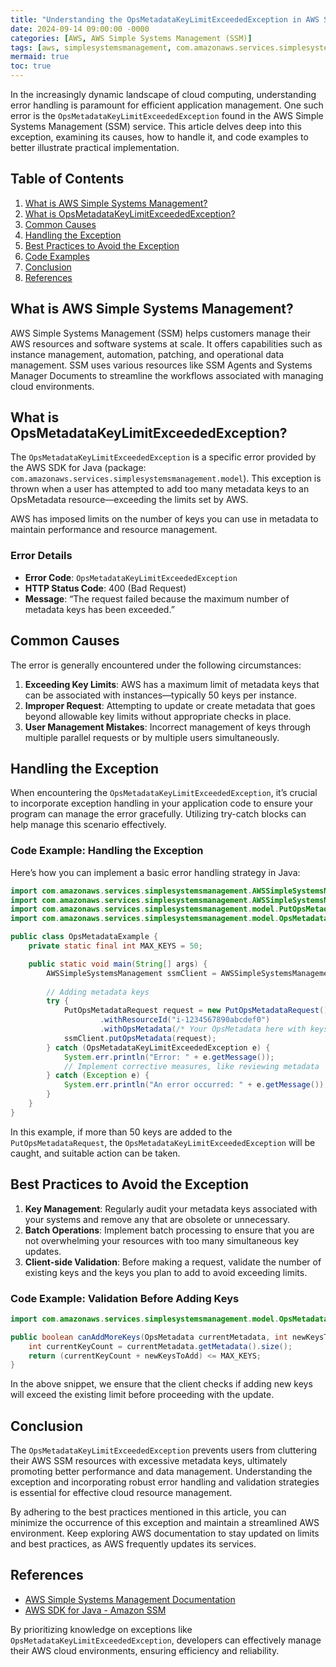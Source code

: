 ```yaml
---
title: "Understanding the OpsMetadataKeyLimitExceededException in AWS Simple Systems Management (SSM)"
date: 2024-09-14 09:00:00 -0000
categories: [AWS, AWS Simple Systems Management (SSM)]
tags: [aws, simplesystemsmanagement, com.amazonaws.services.simplesystemsmanagement.model]
mermaid: true
toc: true
---
```



In the increasingly dynamic landscape of cloud computing, understanding error handling is paramount for efficient application management. One such error is the `OpsMetadataKeyLimitExceededException` found in the AWS Simple Systems Management (SSM) service. This article delves deep into this exception, examining its causes, how to handle it, and code examples to better illustrate practical implementation.

## Table of Contents

1. [What is AWS Simple Systems Management?](#what-is-aws-simple-systems-management)
2. [What is OpsMetadataKeyLimitExceededException?](#what-is-opsmetadatakeylimitexceededexception)
3. [Common Causes](#common-causes)
4. [Handling the Exception](#handling-the-exception)
5. [Best Practices to Avoid the Exception](#best-practices-to-avoid-the-exception)
6. [Code Examples](#code-examples)
7. [Conclusion](#conclusion)
8. [References](#references)

## What is AWS Simple Systems Management?

AWS Simple Systems Management (SSM) helps customers manage their AWS resources and software systems at scale. It offers capabilities such as instance management, automation, patching, and operational data management. SSM uses various resources like SSM Agents and Systems Manager Documents to streamline the workflows associated with managing cloud environments.

## What is OpsMetadataKeyLimitExceededException?

The `OpsMetadataKeyLimitExceededException` is a specific error provided by the AWS SDK for Java (package: `com.amazonaws.services.simplesystemsmanagement.model`). This exception is thrown when a user has attempted to add too many metadata keys to an OpsMetadata resource—exceeding the limits set by AWS.

AWS has imposed limits on the number of keys you can use in metadata to maintain performance and resource management. 

### Error Details

- **Error Code**: `OpsMetadataKeyLimitExceededException`
- **HTTP Status Code**: 400 (Bad Request)
- **Message**: “The request failed because the maximum number of metadata keys has been exceeded.”

## Common Causes

The error is generally encountered under the following circumstances:

1. **Exceeding Key Limits**: AWS has a maximum limit of metadata keys that can be associated with instances—typically 50 keys per instance.
2. **Improper Request**: Attempting to update or create metadata that goes beyond allowable key limits without appropriate checks in place.
3. **User Management Mistakes**: Incorrect management of keys through multiple parallel requests or by multiple users simultaneously.

## Handling the Exception

When encountering the `OpsMetadataKeyLimitExceededException`, it’s crucial to incorporate exception handling in your application code to ensure your program can manage the error gracefully. Utilizing try-catch blocks can help manage this scenario effectively.

### Code Example: Handling the Exception

Here’s how you can implement a basic error handling strategy in Java:

```java
import com.amazonaws.services.simplesystemsmanagement.AWSSimpleSystemsManagement;
import com.amazonaws.services.simplesystemsmanagement.AWSSimpleSystemsManagementClientBuilder;
import com.amazonaws.services.simplesystemsmanagement.model.PutOpsMetadataRequest;
import com.amazonaws.services.simplesystemsmanagement.model.OpsMetadataKeyLimitExceededException;

public class OpsMetadataExample {
    private static final int MAX_KEYS = 50;

    public static void main(String[] args) {
        AWSSimpleSystemsManagement ssmClient = AWSSimpleSystemsManagementClientBuilder.defaultClient();
        
        // Adding metadata keys
        try {
            PutOpsMetadataRequest request = new PutOpsMetadataRequest()
                    .withResourceId("i-1234567890abcdef0")
                    .withOpsMetadata(/* Your OpsMetadata here with keys */);
            ssmClient.putOpsMetadata(request);
        } catch (OpsMetadataKeyLimitExceededException e) {
            System.err.println("Error: " + e.getMessage());
            // Implement corrective measures, like reviewing metadata
        } catch (Exception e) {
            System.err.println("An error occurred: " + e.getMessage());
        }
    }
}
```

In this example, if more than 50 keys are added to the `PutOpsMetadataRequest`, the `OpsMetadataKeyLimitExceededException` will be caught, and suitable action can be taken.

## Best Practices to Avoid the Exception

1. **Key Management**: Regularly audit your metadata keys associated with your systems and remove any that are obsolete or unnecessary.
2. **Batch Operations**: Implement batch processing to ensure that you are not overwhelming your resources with too many simultaneous key updates.
3. **Client-side Validation**: Before making a request, validate the number of existing keys and the keys you plan to add to avoid exceeding limits.

### Code Example: Validation Before Adding Keys

```java
import com.amazonaws.services.simplesystemsmanagement.model.OpsMetadata;

public boolean canAddMoreKeys(OpsMetadata currentMetadata, int newKeysToAdd) {
    int currentKeyCount = currentMetadata.getMetadata().size();
    return (currentKeyCount + newKeysToAdd) <= MAX_KEYS;
}
```

In the above snippet, we ensure that the client checks if adding new keys will exceed the existing limit before proceeding with the update.

## Conclusion

The `OpsMetadataKeyLimitExceededException` prevents users from cluttering their AWS SSM resources with excessive metadata keys, ultimately promoting better performance and data management. Understanding the exception and incorporating robust error handling and validation strategies is essential for effective cloud resource management.

By adhering to the best practices mentioned in this article, you can minimize the occurrence of this exception and maintain a streamlined AWS environment. Keep exploring AWS documentation to stay updated on limits and best practices, as AWS frequently updates its services.

## References

- [AWS Simple Systems Management Documentation](https://docs.aws.amazon.com/systems-manager/index.html)
- [AWS SDK for Java - Amazon SSM](https://docs.aws.amazon.com/sdk-for-java/latest/developer-guide/home.html)

By prioritizing knowledge on exceptions like `OpsMetadataKeyLimitExceededException`, developers can effectively manage their AWS cloud environments, ensuring efficiency and reliability.